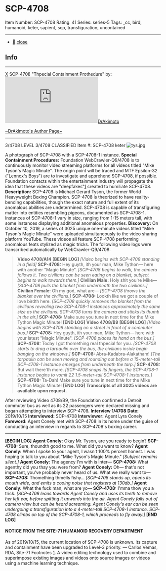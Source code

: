 # SCP-4708
Item Number: SCP-4708
Rating: 41
Series: series-5
Tags: _cc, bird, humanoid, keter, sapient, scp, transfiguration, uncontained

---

  * [](javascript:;)
[close](javascript:;)
## Info
* * *
[X](javascript:;)
SCP-4708 "Thpecial Containment Prothedure" by: [![DrAkimoto](https://www.wikidot.com/avatar.php?userid=5255688&amp;size=small&amp;timestamp=1728834521)](http://www.wikidot.com/user:info/drakimoto)[DrAkimoto](http://www.wikidot.com/user:info/drakimoto)  
  
[~DrAkimoto's Author Page~](http://www.scp-wiki.net/drakimoto-s-author-page)
* * *

3/4708 LEVEL 3/4708
CLASSIFIED
Item #: SCP-4708
keter
![tys.jpg](https://scp-wiki.wdfiles.com/local--files/scp-4708/tys.jpg)  

A photograph of SCP-4708 with a SCP-4708-1 instance.
**Special Containment Procedures:** Foundation WebCrawler-Q9/4708 is to continuously monitor video streaming platforms for all videos titled "Mike Tyson's Magic Minute". The origin point will be traced and MTF Epsilon-32 ("Lennox's Boys") are to investigate and apprehend SCP-4708, if possible. Foundation contacts within the entertainment industry will propagate the idea that these videos are "deepfakes"[1](javascript:;) created to humiliate SCP-4708.
**Description:** SCP-4708 is Michael Gerard Tyson, the former World Heavyweight Boxing Champion. SCP-4708 is theorized to have reality-bending capabilities, though the exact nature and full extent of its anomalous abilities are undetermined.
SCP-4708 is capable of transfiguring matter into entities resembling pigeons, documented as SCP-4708-1. Instances of SCP-4708-1 vary in size, ranging from 1-15 meters tall, with some instances displaying additional anomalous properties.
**Discovery:** On October 10, 2019, a series of 3025 unique one-minute videos titled "Mike Tyson's Magic Minute" were uploaded simultaneously to the video sharing platform YouTube. These videos all feature SCP-4708 performing anomalous feats stylized as magic tricks. The following video logs were transcribed automatically by WebCrawler-Q9/4708:
> **Video 4708/A14**
> **[BEGIN LOG]**
> _[Video begins with SCP-4708 standing in a field]_
> **SCP-4708:** Hey guyth, ith your man, Mike Tython— here with another "Magic Minute".
> _[SCP-4708 begins to walk, the camera follows it. Two civilians can be seen eating on a blanket, subject begins to walk towards them.]_
> **Civilian Male:** Holy shit you're Mike—
> _[SCP-4708 pulls the blanket from underneath the two civilians.]_
> **Civilian Female:** Oh my god, what are—
> _[SCP-4708 throws the blanket over the civilians.]_
> **SCP-4708:** Lookth like we got a couple of love birdth here.
> _[SCP-4708 quickly removes the blanket from the civilians revealing two SCP-4708-1 instances approximately the same size as the civilians. SCP-4708 turns the camera and sticks its thumb in the air.]_
> **SCP-4708:** Make sure you tune in next time for the Mike Tython Magic Minute!
> **[END LOG]**
> **Video 4708/B9**
> **[BEGIN LOG]**
> _[Video begins with SCP-4708 standing on a street in front of a commuter bus.]_
> **SCP-4708:** Hey guyth, ith your man, Mike Tython— here with your latest "Magic Minute".
> _[SCP-4708 places its hand on the bus.]_
> **SCP-4708:** Today I got thomething real thpecial for you.
> _[SCP-4708 starts to drag a tarpaulin over the bus, the civilians inside begin banging on the windows.]_
> **SCP-4708:** Abra-Kadabra-Alakatham!
> _[The tarpaulin can be seen moving and rounding out before a 15-meter-tall SCP-4708-1 instance emerges from underneath the tarp.]_
> **SCP-4708:** But wait there'th more.
> _[SCP-4708 snaps its fingers, the SCP-4708-1 instance begins to vomit 22 1.5-meter-tall SCP-4708-1 instances.]_
> **SCP-4708:** Ta-Dah! Make sure you tune in next time for the Mike Tython Magic Minute!
> **[END LOG]**
**Transcripts of all 3025 videos are available upon request.**  
  
After reviewing Video 4708/B9, the Foundation confirmed a Detroit commuter bus as well as its 22 passengers were declared missing and began attempting to interview SCP-4708.
**Interview 1/4708**
**Date:** 2019/10/15
**Interviewed:** SCP-4708
**Interviewer:** Agent Lyra Conely
**Foreword:** Agent Conely met with SCP-4708 in its home under the guise of conducting an interview in regards to SCP-4708's boxing career.
* * *
**[BEGIN LOG]**
**Agent Conely:** Okay Mr. Tyson, are you ready to begin?
**SCP-4708:** Sure, thoundth good to me. What did you want to know?
**Agent Conely:** When I spoke to your agent, I wasn't 100% percent honest. I was hoping to talk to you about "Mike Tyson's Magic Minute."
_[Subject remains silent.]_
**Agent Conely:** The agency I'm with is inter—
**SCP-4708:** What agenthy did you thay you were from?
**Agent Conely:** Oh— that's not important, you've probably never heard of us. What we really want to—
**SCP-4708:** Thomething thmells fishy…
_[SCP-4708 stands up, opens its mouth wide, and emits a cooing noise that registers at 130db.]_
**Agent Conely:** What the fuck man, what are yo—
**SCP-4708:** I'mma thow you a trick.
_[SCP-4708 leans towards Agent Conely and uses its teeth to remove her left ear, before spitting it upwards into the air. Agent Conely falls out of camera view but can be heard screaming. Agent Conely's ear can be seen undergoing a transfiguration into a 4-meter-tall SCP-4708-1 instance. SCP-4708 climbs on top of the SCP-4708-1, which proceeds to fly away.]_
**[END LOG]**
  

#### NOTICE FROM THE SITE-71 HUMANOID RECOVERY DEPARTMENT
As of 2019/10/15, the current location of SCP-4708 is unknown. Its capture and containment have been upgraded to Level-3 priority.
— Carlos Vemas, RDA, Site-71
Footnotes
[1](javascript:;). A video editing technology used to combine and superimpose existing images and videos onto source images or videos using a machine learning technique.